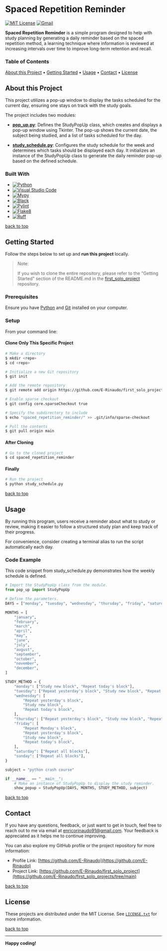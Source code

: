 # Spaced Repetition Reminder

[![MIT License][license-shield]][license-url]
[![Gmail][Gmail-shield]][Gmail-url]

**Spaced Repetition Reminder** is a simple program designed to help with study planning by generating a daily reminder based on the spaced repetition method, a learning technique where information is reviewed at increasing intervals over time to improve long-term retention and recall.

<!-- markdownlint-disable MD001 -->
### Table of Contents

[About this Project](#about-this-project) •
[Getting Started](#getting-started) •
[Usage](#usage) •
[Contact](#contact) •
[License](#license)
<!-- markdownlint-enable MD001 -->

## About this Project

This project utilizes a pop-up window to display the tasks scheduled for the current day, ensuring one stays on track with the study goals.

The project includes two modules:

+ **[pop_up.py][PopUp-url]**:
Defines the StudyPopUp class, which creates and displays a pop-up window using Tkinter. The pop-up shows the current date, the subject being studied, and a list of tasks scheduled for the day.

+ **[study_schedule.py][Study-Schedule-url]**:
Configures the study schedule for the week and determines which tasks should be displayed each day. It initializes an instance of the StudyPopUp class to generate the daily reminder pop-up based on the defined schedule.

### Built With

+ [![Python][Python-badge]][Python-url]
+ [![Visual Studio Code][VSCode-badge]][VSCode-url]
+ [![Mypy][Mypy-badge]][Mypy-url]
+ [![Black][Black-badge]][Black-url]
+ [![Pylint][Pylint-badge]][Pylint-url]
+ [![Flake8][Flake8-badge]][Flake8-url]
+ [![Ruff][Ruff-badge]][Ruff-url]
  
[back to top](#spaced-repetition-reminder)

## Getting Started

Follow the steps below to set up and **run this project** locally.

> Note:
>
> If you wish to clone the entire repository, please refer to the "Getting Started" section of the README.md in the [first_solo_project][First-Solo-Project-url] repository.

### Prerequisites

Ensure you have [Python][Python-download] and [Git][Git-download] installed on your computer.

### Setup

From your command line:

#### Clone Only This Specific Project

```bash
# Make a directory
$ mkdir <repo>
$ cd <repo>

# Initialize a new Git repository
$ git init

# Add the remote repository
$ git remote add origin https://github.com/E-Rinaudo/first_solo_projects.git

# Enable sparse checkout
$ git config core.sparseCheckout true

# Specify the subdirectory to include
$ echo "spaced_repetition_reminder/" >> .git/info/sparse-checkout

# Pull the contents
$ git pull origin main
```

#### After Cloning

```bash
# Go to the cloned project
$ cd spaced_repetition_reminder
```

#### Finally

```bash
# Run the project
$ python study_schedule.py
```

[back to top](#spaced-repetition-reminder)

## Usage

By running this program, users receive a reminder about what to study or review, making it easier to follow a structured study plan and keep track of their progress.

For convenience, consider creating a terminal alias to run the script automatically each day.

### Code Example

This code snippet from study_schedule.py demonstrates how the weekly schedule is defined.

```py
# Import the StudyPopUp class from the module.
from pop_up import StudyPopUp

# Define the parameters.
DAYS = ["monday", "tuesday", "wednesday", "thursday", "friday", "saturday", "sunday"]

MONTHS = [
    "january",
    "february",
    "march",
    "april",
    "may",
    "june",
    "july",
    "august",
    "september",
    "october",
    "november",
    "december",
]

STUDY_METHOD = {
    "monday": ["Study new block", "Repeat today's block"],
    "tuesday": ["Repeat yesterday's block", "Study new block", "Repeat today's block"],
    "wednesday": [
        "Repeat yesterday's block",
        "Study new block",
        "Repeat today's block",
    ],
    "thursday": ["Repeat yesterday's block", "Study new block", "Repeat today's block"],
    "friday": [
        "Repeat Monday's block",
        "Repeat yesterday's block",
        "Study new block",
        "Repeat today's block",
    ],
    "saturday": ["Repeat all blocks"],
    "sunday": ["Repeat all blocks"],
}

subject = "python crash course"

if __name__ == "__main__":
    # Make an instance of StudyPopUp to display the study reminder.
    show_popup = StudyPopUp(DAYS, MONTHS, STUDY_METHOD, subject)
```

[back to top](#spaced-repetition-reminder)

## Contact

If you have any questions, feedback, or just want to get in touch, feel free to reach out to me via email at <enricorinaudo91@gmail.com>.
Your feedback is appreciated as it helps me to continue improving.

You can also explore my GitHub profile or the project repository for more information:

+ Profile Link: [https://github.com/E-Rinaudo](https://github.com/E-Rinaudo)
+ Project Link: [https://github.com/E-Rinaudo/first_solo_project](https://github.com/E-Rinaudo/first_solo_projects/tree/main)

[back to top](#spaced-repetition-reminder)

## License

These projects are distributed under the MIT License. See [`LICENSE.txt`][license-url] for more information.

[back to top](#spaced-repetition-reminder)

---

**Happy coding!**

<!-- SHIELDS -->
[license-shield]: https://img.shields.io/github/license/E-Rinaudo/first_solo_projects.svg?style=flat
[license-url]: https://github.com/E-Rinaudo/first_solo_projects/blob/main/LICENSE.txt
[Gmail-shield]: https://img.shields.io/badge/Gmail-D14836?style=flat&logo=gmail&logoColor=white
[Gmail-url]: mailto:enricorinaudo91@gmail.com

<!-- BADGES -->
[Python-badge]: https://img.shields.io/badge/python-3670A0?logo=python&logoColor=ffdd54&style=flat
[Python-url]: https://docs.python.org/3/
[VSCode-badge]: https://img.shields.io/badge/Visual%20Studio%20Code-007ACC?logo=visualstudiocode&logoColor=fff&style=flat
[VSCode-url]: https://code.visualstudio.com/docs
[Mypy-badge]: https://img.shields.io/badge/mypy-checked-blue?style=flat
[Mypy-url]: https://mypy.readthedocs.io/
[Black-badge]: https://img.shields.io/badge/code%20style-black-000000.svg
[Black-url]: https://black.readthedocs.io/en/stable/
[Pylint-badge]: https://img.shields.io/badge/linting-pylint-yellowgreen?style=flat
[Pylint-url]: https://pylint.readthedocs.io/
[Ruff-badge]: https://img.shields.io/endpoint?url=https://raw.githubusercontent.com/astral-sh/ruff/main/assets/badge/v2.json
[Ruff-url]: https://docs.astral.sh/ruff/tutorial/
[Flake8-badge]: https://img.shields.io/badge/linting-flake8-blue?style=flat
[Flake8-url]: https://flake8.pycqa.org/en/latest/

<!-- PROJECTS LINKS -->
[PopUp-url]: https://github.com/E-Rinaudo/first_solo_projects/blob/main/spaced_repetition_reminder/pop_up.py
[Study-Schedule-url]: https://github.com/E-Rinaudo/first_solo_projects/blob/main/spaced_repetition_reminder/study_schedule.py

<!-- MAIN README -->

[First-Solo-Project-url]: https://github.com/E-Rinaudo/first_solo_projects/blob/main/README.md

<!-- PREREQUISITES LINKS -->
[Python-download]: https://www.python.org/downloads/
[Git-download]: https://git-scm.com
